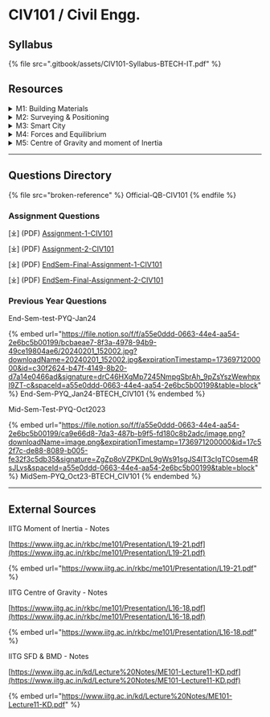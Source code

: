 # CIV101 / Civil Engg.

## Syllabus

{% file src=".gitbook/assets/CIV101-Syllabus-BTECH-IT.pdf" %}

## Resources

<details>

<summary>M1: Building Materials</summary>

\[⤓] [Introduction-to-Construction-Material](https://view.officeapps.live.com/op/view.aspx?src=https%3A%2F%2Ffile.notion.so%2Ff%2Ff%2Fa55e0ddd-0663-44e4-aa54-2e6bc5b00199%2F9df2e2b7-bd77-4d26-99fa-f2e06ce6f57c%2FIntro_to_Construction_Materials.pptx%3Ftable%3Dblock%26id%3D41d3cd59-127e-477e-a402-b758930cb82d%26spaceId%3Da55e0ddd-0663-44e4-aa54-2e6bc5b00199%26expirationTimestamp%3D1736978400000%26signature%3DmhO39Zux2AkWMEebsypuUsF8bngCjwLz0_XwjjzMAho%26downloadName%3DIntro%2Bto%2BConstruction%2BMaterials.pptx\&wdOrigin=BROWSELINK)

\[⤓] [Building-Construction-Material-(Stone)](https://view.officeapps.live.com/op/view.aspx?src=https%3A%2F%2Ffile.notion.so%2Ff%2Ff%2Fa55e0ddd-0663-44e4-aa54-2e6bc5b00199%2F78e5f93a-c43d-43b5-9f8e-11605a96aa38%2F2.0_Stone_geological_classification.pptx%3Ftable%3Dblock%26id%3D7e851820-08bd-446e-a1a5-b48055c07b6f%26spaceId%3Da55e0ddd-0663-44e4-aa54-2e6bc5b00199%26expirationTimestamp%3D1736978400000%26signature%3Dh3QBEi7HgWYWhqa75vEQ6Ba9BBUBAZo1LX5x_xVUaMo%26downloadName%3D2.0%2BStone%2Bgeological%2Bclassification.pptx\&wdOrigin=BROWSELINK)

\[⤓] [Building-Construction-Material-(Natural-Stone)](https://file.notion.so/f/f/a55e0ddd-0663-44e4-aa54-2e6bc5b00199/ac9ff89c-b3cc-4380-b21f-c4d939bd288c/3._Natural_Stone_-_The_Building_Material.pdf?table=block\&id=8ef0f0df-ea76-4e90-814f-04d21896e628\&spaceId=a55e0ddd-0663-44e4-aa54-2e6bc5b00199\&expirationTimestamp=1736978400000\&signature=vlMSN8pKN85et_q9MyzkCdlWREE8H_MX9Lg5C5w1StM\&downloadName=3.+Natural_Stone_-_The_Building_Material.pdf)

\[⤓] [Building-Construction-Material-(Classification-Of-Rocks)](https://file.notion.so/f/f/a55e0ddd-0663-44e4-aa54-2e6bc5b00199/216a63ef-ab27-4a96-91f7-7ed4d03bb001/1.0_Classification_of__Rocks.pdf?table=block\&id=112ae8dd-723f-4924-9bc2-f5430ed47b32\&spaceId=a55e0ddd-0663-44e4-aa54-2e6bc5b00199\&expirationTimestamp=1736978400000\&signature=DtuDci1Sy8Iyx2RzZfTsV8SUbTwAo1gRcg_fZ8BAX6A\&downloadName=1.0+Classification+of+_Rocks.pdf)

\[⤓] [Building-Construction-Material-(Cement)](https://view.officeapps.live.com/op/view.aspx?src=https%3A%2F%2Ffile.notion.so%2Ff%2Ff%2Fa55e0ddd-0663-44e4-aa54-2e6bc5b00199%2Fd8cea186-8821-45fd-842d-ad53861a13a9%2FCEMENT_Lecture_23.pptx%3Ftable%3Dblock%26id%3Da5930c94-6239-4c66-9641-70f92b7e6c1d%26spaceId%3Da55e0ddd-0663-44e4-aa54-2e6bc5b00199%26expirationTimestamp%3D1736978400000%26signature%3DZ9_gXv6V-lhVGYx_P_pWvRXRkeEeZPTkhglrt4YMiCg%26downloadName%3DCEMENT%2BLecture%2B23.pptx\&wdOrigin=BROWSELINK)

</details>

<details>

<summary>M2: Surveying &#x26; Positioning</summary>

\[⤓] [Surveying](https://view.officeapps.live.com/op/view.aspx?src=https%3A%2F%2Ffile.notion.so%2Ff%2Ff%2Fa55e0ddd-0663-44e4-aa54-2e6bc5b00199%2Fe9e34a3f-9454-4f48-a6ed-c398bedf892f%2FPresentation_A.K_Nigam_sir_\(2\).pptx%3Ftable%3Dblock%26id%3Dd855d2e7-f4dd-4675-a556-c1a35844dca9%26spaceId%3Da55e0ddd-0663-44e4-aa54-2e6bc5b00199%26expirationTimestamp%3D1736978400000%26signature%3D5D8zOYAcW8k4UwTVUjtm_MLaozvLLH1tWIER76Uz92A%26downloadName%3DSurveying.pptx\&wdOrigin=BROWSELINK)

\[⤓] [Rise & Fall Method](https://file.notion.so/f/f/a55e0ddd-0663-44e4-aa54-2e6bc5b00199/a86b7d99-f3df-440a-bce8-c8845423da80/DocScanner_03-Jan-2023_11-25_am.pdf?table=block\&id=57730970-66c6-4d3f-8f36-e667dcdad386\&spaceId=a55e0ddd-0663-44e4-aa54-2e6bc5b00199\&expirationTimestamp=1736978400000\&signature=97Cl7qwYAQIm36zbfxnKIZI_gIysQVucZeeXHUTn0w8\&downloadName=Rise+and+Fall+Method.pdf)

\[⤓] [Levelling Questions](https://file.notion.so/f/f/a55e0ddd-0663-44e4-aa54-2e6bc5b00199/e18fd04a-83ea-46ec-b175-e453e662e983/DocScanner_09-Jan-2024_9-41_am.pdf?table=block\&id=d10c1a4b-10b0-4720-9358-85b695f92135\&spaceId=a55e0ddd-0663-44e4-aa54-2e6bc5b00199\&expirationTimestamp=1736978400000\&signature=RY42vSurIgC22AiZIX1xLMsWw_rsEuTLuLEoaTJe6aI\&downloadName=Levelling+Qs.pdf)

</details>

<details>

<summary>M3: Smart City</summary>

\[⤓] [Green Buildings](https://view.officeapps.live.com/op/view.aspx?src=https%3A%2F%2Ffile.notion.so%2Ff%2Ff%2Fa55e0ddd-0663-44e4-aa54-2e6bc5b00199%2F95e540a9-d0f1-4a19-8336-c4c8cb750573%2FGreen_Building.pptx%3Ftable%3Dblock%26id%3D36ee7599-e9b4-448c-9530-8b5e03706d85%26spaceId%3Da55e0ddd-0663-44e4-aa54-2e6bc5b00199%26expirationTimestamp%3D1736978400000%26signature%3DqxJWWsyvKMjcK3KQsedg9o8MMJ3Xju4sa8im_oS66pg%26downloadName%3DGreen_Building.pptx\&wdOrigin=BROWSELINK)

\[⤓] [Smart City](https://view.officeapps.live.com/op/view.aspx?src=https%3A%2F%2Ffile.notion.so%2Ff%2Ff%2Fa55e0ddd-0663-44e4-aa54-2e6bc5b00199%2F44dd307b-7caa-4ce4-8341-94c39600a6b7%2Fsmart_city_PPt.pptx%3Ftable%3Dblock%26id%3Dfb56f42c-e1a0-4729-a91c-d869b0127757%26spaceId%3Da55e0ddd-0663-44e4-aa54-2e6bc5b00199%26expirationTimestamp%3D1736978400000%26signature%3DpPri7kLwNpwX99ZPBlj3JuETg5s0nRbHaENp9PFZWEY%26downloadName%3Dsmart%2Bcity%2BPPt.pptx\&wdOrigin=BROWSELINK)

</details>

<details>

<summary>M4: Forces and Equilibrium</summary>

\[⤓] [SF & Bending Moment](https://view.officeapps.live.com/op/view.aspx?src=https%3A%2F%2Ffile.notion.so%2Ff%2Ff%2Fa55e0ddd-0663-44e4-aa54-2e6bc5b00199%2F7ff02d9d-217c-4529-ae52-037c214f5bd7%2FBending_moment_and_SF.ppt%3Ftable%3Dblock%26id%3D9ddcf40b-013d-4876-a024-1dba953a50ac%26spaceId%3Da55e0ddd-0663-44e4-aa54-2e6bc5b00199%26expirationTimestamp%3D1736978400000%26signature%3Dy9Mw_hc2-FygPbUdTpMPhcxiPJT4L7Q3hQ17TzfahA8%26downloadName%3DSF%2B%2526%2BBending%2BMoment%2BDiagram.ppt\&wdOrigin=BROWSELINK)

\[⤓] [SF & BMD](https://file.notion.so/f/f/a55e0ddd-0663-44e4-aa54-2e6bc5b00199/af17d8cb-e84f-42bf-9258-40515e41f074/DocScanner_23-Dec-2023_10-01_pm.pdf?table=block\&id=ecfb795a-0933-4574-a99e-71d836b08994\&spaceId=a55e0ddd-0663-44e4-aa54-2e6bc5b00199\&expirationTimestamp=1736978400000\&signature=CzWwu9ZqW8aTET39GqKPCC509y8jq8Hc0hbZP_qNO4c\&downloadName=SF++%26+BMD.pdf)

\[ ▶︎ ] [\[Playlist\] SFD & BMD by Gear Instt.](https://www.youtube.com/playlist?list=PL727BYvm8B1n-DA6Ruv-fYFpTr41Dkvm2)

\[ ▶︎ ] [\[Playlist\] S.F.D. AND B.M.D. Problems](https://www.youtube.com/playlist?list=PLDN15nk5uLiBRHW2Y3mqr_KC0hqUQXu2D)

</details>

<details>

<summary>M5: Centre of Gravity and moment of Inertia</summary>

\[⤓] [Centre of Gravity](https://file.notion.so/f/f/a55e0ddd-0663-44e4-aa54-2e6bc5b00199/e8220851-8e79-4972-b169-66b1223e2f06/DocScanner_27-Nov-2023_9-59_am_\(1\).pdf?table=block\&id=9c3569aa-a111-42c4-97b2-10baa85be38d\&spaceId=a55e0ddd-0663-44e4-aa54-2e6bc5b00199\&expirationTimestamp=1736978400000\&signature=x9zBM3lYDfP0LtpFXAiqkn5Z8vwRPkxPv-yY33TBVnM\&downloadName=Centre+of+Gravity.pdf)

\[ ▶︎ ] [(Playlist) Centre of Gravity](https://www.youtube.com/playlist?list=PL727BYvm8B1ldIKIfh_MpyvhYbtrcLi7z)

\[ ▶︎ ] [(Playlist) Moment of Inertia](https://www.youtube.com/playlist?list=PL727BYvm8B1n3pZ3NKmiNI9rPol5QyJrE)

</details>

***

## Questions Directory

{% file src="broken-reference" %}
Official-QB-CIV101
{% endfile %}

### Assignment Questions

\[⤓] (PDF) [Assignment-1-CIV101](https://view.officeapps.live.com/op/view.aspx?src=https%3A%2F%2Ffile.notion.so%2Ff%2Ff%2Fa55e0ddd-0663-44e4-aa54-2e6bc5b00199%2Fa74d99a5-4f5f-4af6-bc75-ce014cfa2a02%2FAssignment_CIV_101.docx%3Ftable%3Dblock%26id%3Db6233207-d933-4aa1-9c36-576a391749d0%26spaceId%3Da55e0ddd-0663-44e4-aa54-2e6bc5b00199%26expirationTimestamp%3D1736971200000%26signature%3DnYB0Eo2HlyqU0c8B-DKN7OaNi1VkC0lCGeasyt1XLv0%26downloadName%3DAssignment%2B1%2B-%2BMid%2BTerm%2BTest.docx\&wdOrigin=BROWSELINK)

\[⤓] (PDF) [Assignment-2-CIV101](https://view.officeapps.live.com/op/view.aspx?src=https%3A%2F%2Ffile.notion.so%2Ff%2Ff%2Fa55e0ddd-0663-44e4-aa54-2e6bc5b00199%2F8e89c32b-c69b-4ae3-96f8-1f4e425cfd4e%2FCIV101__Assignment_2.docx%3Ftable%3Dblock%26id%3Dfcf66c21-28c0-4bd2-bf3d-3e5df625ebfb%26spaceId%3Da55e0ddd-0663-44e4-aa54-2e6bc5b00199%26expirationTimestamp%3D1736971200000%26signature%3Dp3Z0DMcjGBHOJY2m816le024wGYBbL9DXttz1UvSj98%26downloadName%3DCAssignment%2B2.docx\&wdOrigin=BROWSELINK)

\[⤓] (PDF) [EndSem-Final-Assignment-1-CIV101](https://file.notion.so/f/f/a55e0ddd-0663-44e4-aa54-2e6bc5b00199/d27e1df3-54b6-404b-bb43-2e57809efb90/ASSIGNMENT-2.pdf?table=block\&id=44fdde69-5c34-4046-8bd3-1eb1107c4b71\&spaceId=a55e0ddd-0663-44e4-aa54-2e6bc5b00199\&expirationTimestamp=1736971200000\&signature=p7RoCGso5Wkn6IxCuATFrS1Kvzl1GjsDwMCMD9s_pGw\&downloadName=ASSIGNMENT-2-Civil.pdf)

\[⤓] (PDF) [EndSem-Final-Assignment-2-CIV101](https://file.notion.so/f/f/a55e0ddd-0663-44e4-aa54-2e6bc5b00199/7c5101de-74ac-44cc-a7b1-10898faf2762/IMG-20240130-WA0003.jpg?table=block\&id=508e93d5-14e8-46e5-8fb7-da631d4e23ea\&spaceId=a55e0ddd-0663-44e4-aa54-2e6bc5b00199\&expirationTimestamp=1736978400000\&signature=NgSHcVBPt7yBoXNZnuz0z-yF9_I0FGadGKvK0a1pqhY\&downloadName=IMG-20240130-WA0003.jpg)

### Previous Year Questions

End-Sem-test-PYQ-Jan24

{% embed url="https://file.notion.so/f/f/a55e0ddd-0663-44e4-aa54-2e6bc5b00199/bcbaeae7-8f3a-4978-94b9-49ce19804ae6/20240201_152002.jpg?downloadName=20240201_152002.jpg&expirationTimestamp=1736971200000&id=c30f2624-b47f-4149-8b20-d7a14e0466ad&signature=drC46HXgMp7245NmpgSbrAh_9pZsYszWewhpxI9ZT-c&spaceId=a55e0ddd-0663-44e4-aa54-2e6bc5b00199&table=block" %}
End-Sem-PYQ\_Jan24-BTECH\_CIV101
{% endembed %}

Mid-Sem-Test-PYQ-Oct2023

{% embed url="https://file.notion.so/f/f/a55e0ddd-0663-44e4-aa54-2e6bc5b00199/ca9e66d8-7da3-487b-b9f5-fd180c8b2adc/image.png?downloadName=image.png&expirationTimestamp=1736971200000&id=17c52f7c-de88-8089-b005-fe32f3c5db35&signature=ZgZp8oVZPKDnL9gWs91sgJS4lT3cIgTC0sem4RsJLvs&spaceId=a55e0ddd-0663-44e4-aa54-2e6bc5b00199&table=block" %}
MidSem-PYQ\_Oct23-BTECH\_CIV101
{% endembed %}

***

## External Sources

IITG Moment of Inertia - Notes

[https://www.iitg.ac.in/rkbc/me101/Presentation/L19-21.pdf](https://www.iitg.ac.in/rkbc/me101/Presentation/L19-21.pdf)

{% embed url="https://www.iitg.ac.in/rkbc/me101/Presentation/L19-21.pdf" %}

IITG Centre of Gravity - Notes

[https://www.iitg.ac.in/rkbc/me101/Presentation/L16-18.pdf](https://www.iitg.ac.in/rkbc/me101/Presentation/L16-18.pdf)

{% embed url="https://www.iitg.ac.in/rkbc/me101/Presentation/L16-18.pdf" %}

IITG SFD & BMD - Notes

[https://www.iitg.ac.in/kd/Lecture%20Notes/ME101-Lecture11-KD.pdf](https://www.iitg.ac.in/kd/Lecture%20Notes/ME101-Lecture11-KD.pdf)

{% embed url="https://www.iitg.ac.in/kd/Lecture%20Notes/ME101-Lecture11-KD.pdf" %}

